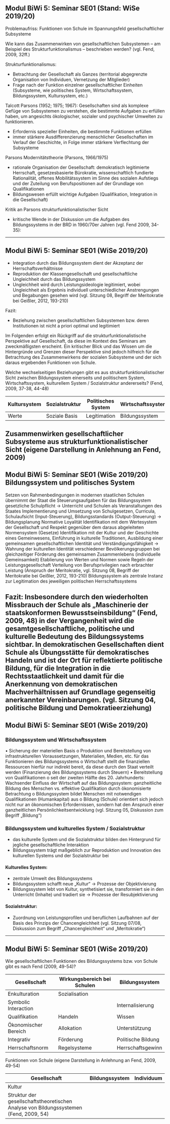## Modul BiWi 5: Seminar SE01 (Stand: WiSe 2019/20)

Problemaufriss: Funktionen von Schule im Spannungsfeld gesellschaftlicher Subsysteme

Wie kann das Zusammenwirken von gesellschaftlichen Subsystemen – am Beispiel des Strukturfunktionalismus – beschrieben werden? (vgl. Fend, 2009, 32ff.)

Strukturfunktionalismus:

- Betrachtung der Gesellschaft als Ganzes (territorial abgegrenzte Organisation von Individuen, Vernetzung der Mitglieder)
- Frage nach der Funktion einzelner gesellschaftlicher Einheiten (Subsysteme, wie politisches System, Wirtschaftssystem, Bildungssystem, Kultursystem, etc.)

Talcott Parsons (1952; 1975; 1967): Gesellschaften sind als komplexe Gefüge von Subsystemen zu verstehen, die bestimmte Aufgaben zu erfüllen haben, um angesichts ökologischer, sozialer und psychischer Umwelten zu funktionieren.

- Erfordernis spezieller Einheiten, die bestimmte Funktionen erfüllen
- immer stärkere Ausdifferenzierung menschlicher Gesellschaften im Verlauf der Geschichte, in Folge immer stärkere Verflechtung der Subsysteme

Parsons Modernitätstheorie (Parsons, 1966/1975)

- rationale Organisation der Gesellschaft: demokratisch legitimierte Herrschaft, gesetzesbasierte Bürokratie, wissenschaftlich fundierte Rationalität, offenes Mobilitätssystem im Sinne des sozialen Aufstiegs und der Zuteilung von Berufspositionen auf der Grundlage von Qualifikationen
- Bildungswesen erfüllt wichtige Aufgaben (Qualifikation, Integration in die Gesellschaft)

Kritik an Parsons strukturfunktionalistischer Sicht

- kritische Wende in der Diskussion um die Aufgaben des Bildungssystems in der BRD in 1960/70er Jahren (vgl. Fend 2009, 34-35):
---
## Modul BiWi 5: Seminar SE01 (WiSe 2019/20)

- Integration durch das Bildungssystem dient der Akzeptanz der Herrschaftsverhältnisse
- Reproduktion der Klassengesellschaft und gesellschaftliche Ungleichheit durch das Bildungssystem
- Ungleichheit wird durch Leistungsideologie legitimiert, wobei Ungleichheit als Ergebnis individuell unterschiedlicher Anstrengungen und Begabungen gesehen wird (vgl. Sitzung 08, Begriff der Meritokratie bei Geißler, 2012, 193-210)

Fazit:

- Beziehung zwischen gesellschaftlichen Subsystemen bzw. deren Institutionen ist nicht a priori optimal und legitimiert

Im Folgenden erfolgt ein Rückgriff auf die strukturfunktionalistische Perspektive auf Gesellschaft, da diese im Kontext des Seminars am zweckmäßigsten erscheint. Ein kritischer Blick und das Wissen um die Hintergründe und Grenzen dieser Perspektive sind jedoch hilfreich für die Betrachtung des Zusammenwirkens der sozialen Subsysteme und der sich daraus ergebenden Funktionen von Schule.

Welche wechselseitigen Beziehungen gibt es aus strukturfunktionalistischer Sicht zwischen Bildungssystem einerseits und politischem System, Wirtschaftssystem, kulturellem System / Sozialstruktur andererseits? (Fend, 2009, 37-38, 44-48)

|Kultursystem|Sozialstruktur|Politisches System|Wirtschaftssystem|
|---|---|---|---|
|Werte|Soziale Basis|Legitimation|Bildungssystem|

Zusammenwirken gesellschaftlicher Subsysteme aus strukturfunktionalistischer Sicht (eigene Darstellung in Anlehnung an Fend, 2009)
---
## Modul BiWi 5: Seminar SE01 (WiSe 2019/20) Bildungssystem und politisches System

Setzen von Rahmenbedingungen
in modernen staatlichen Schulen übernimmt der Staat die Steuerungsaufgaben für das Bildungssystem
gesetzliche Schulpflicht → Unterricht und Schulen als Veranstaltungen des Staates
Implementierung und Umsetzung von Schulgesetzen, Curricula, Schulaufsicht (Input-Steuerung), Bildungsstandards (Output-Steuerung) → Bildungsplanung
Normative Loyalität
Identifikation mit dem Wertesystem der Gesellschaft und Respekt gegenüber dem daraus abgeleiteten Normensystem (Gesetze)
Identifikation mit der Kultur und der Geschichte eines Gemeinwesens, Einführung in kulturelle Traditionen, Ausbildung einer gemeinsamen gesellschaftlichen Identität und Verständigungsfähigkeit → Wahrung der kulturellen Identität verschiedener Bevölkerungsgruppen bei gleichzeitiger Förderung des gemeinsamen Zusammenlebens (individuelle Gemeinsamkeit)
Etablierung von Werten und Normen sowie Regeln der Leistungsgesellschaft
Verteilung von Berufsprivilegien nach erbrachter Leistung (Anspruch der Meritokratie, vgl. Sitzung 08, Begriff der Meritokratie bei Geißler, 2012, 193-210)
Bildungssystem als zentrale Instanz zur Legitimation des jeweiligen politischen Herrschaftssystems

Fazit: Insbesondere durch den wiederholten Missbrauch der Schule als „Maschinerie der staatskonformen Bewusstseinsbildung“ (Fend, 2009, 48) in der Vergangenheit wird die gesamtgesellschaftliche, politische und kulturelle Bedeutung des Bildungssystems sichtbar. In demokratischen Gesellschaften dient Schule als Übungsstätte für demokratisches Handeln und ist der Ort für reflektierte politische Bildung, für die Integration in die Rechtsstaatlichkeit und damit für die Anerkennung von demokratischen Machverhältnissen auf Grundlage gegenseitig anerkannter Vereinbarungen. (vgl. Sitzung 04, politische Bildung und Demokratieerziehung)
---
## Modul BiWi 5: Seminar SE01 (WiSe 2019/20)

### Bildungssystem und Wirtschaftssystem

• Sicherung der materiellen Basis
o Produktion und Bereitstellung von infrastrukturellen Voraussetzungen, Materialien, Medien, etc. für das Funktionieren des Bildungssystems
o Wirtschaft stellt die finanziellen Ressourcen hierfür nur indirekt bereit, da diese durch den Staat verteilt werden (Finanzierung des Bildungssystems durch Steuern)
• Bereitstellung von Qualifikationen
o seit der zweiten Hälfte des 20. Jahrhunderts: Wachsender Einfluss der Wirtschaft auf das Bildungssystem: ganzheitliche Bildung des Menschen vs. effektive Qualifikation durch ökonomisierte Betrachtung
o Bildungssystem bildet Menschen mit notwendigen Qualifikationen (Humankapital) aus
o Bildung (Schule) orientiert sich jedoch nicht nur an ökonomischen Erfordernissen, sondern hat den Anspruch einer ganzheitlichen Persönlichkeitsentwicklung (vgl. Sitzung 05, Diskussion zum Begriff „Bildung“)

### Bildungssystem und kulturelles System / Sozialstruktur

- das kulturelle System und die Sozialstruktur bilden den Hintergrund für jegliche gesellschaftliche Interaktion
- Bildungssystem trägt maßgeblich zur Reproduktion und Innovation des kulturellen Systems und der Sozialstruktur bei

#### Kulturelles System:

- zentrale Umwelt des Bildungssystems
- Bildungssystem schafft neue „Kultur“ → Prozesse der Objektivierung
- Bildungssystem lebt von Kultur, synthetisiert sie, transformiert sie in den Unterricht (Inhalte) und tradiert sie → Prozesse der Resubjektivierung

#### Sozialstruktur:

- Zuordnung von Leistungsprofilen und beruflichen Laufbahnen auf der Basis des Prinzips der Chancengleichheit (vgl. Sitzung 07/08, Diskussion zum Begriff „Chancengleichheit“ und „Meritokratie“)
---
## Modul BiWi 5: Seminar SE01 (WiSe 2019/20)

Wie gesellschaftlichen Funktionen des Bildungssystems bzw. von Schule gibt es nach Fend (2009, 49-54)?

|Gesellschaft|Wirkungsbereich bei Schulen|Bildungssystem|
|---|---|---|
|Enkulturation|Sozialisation| |
|Symbolic Interaction| |Internalisierung|
|Qualifikation|Handeln|Wissen|
|Ökonomischer Bereich|Allokation|Unterstützung|
|Integrativ|Förderung|Politische Bildung|
|Herrschaftsnorm|Regelsysteme|Herrschaftsgewinn|

Funktionen von Schule (eigene Darstellung in Anlehnung an Fend, 2009, 49-54)

|Gesellschaft|Bildungssystem|Individuum|
|---|---|---|
|Kultur| | |
|Struktur der gesellschaftstheoretischen Analyse von Bildungssystemen (Fend, 2009, 54)| | |